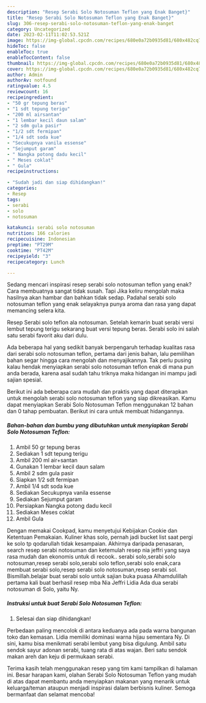 ```yaml
---
description: "Resep Serabi Solo Notosuman Teflon yang Enak Banget}"
title: "Resep Serabi Solo Notosuman Teflon yang Enak Banget}"
slug: 306-resep-serabi-solo-notosuman-teflon-yang-enak-banget
category: Uncategorized
date: 2023-02-11T11:02:53.521Z
image: https://img-global.cpcdn.com/recipes/680e0a72b0935d81/680x482cq70/serabi-solo-notosuman-teflon-foto-resep-utama.jpg
hideToc: false
enableToc: true
enableTocContent: false
thumbnail: https://img-global.cpcdn.com/recipes/680e0a72b0935d81/680x482cq70/serabi-solo-notosuman-teflon-foto-resep-utama.jpg
cover: https://img-global.cpcdn.com/recipes/680e0a72b0935d81/680x482cq70/serabi-solo-notosuman-teflon-foto-resep-utama.jpg
author: Admin
authorAv: notfound
ratingvalue: 4.5
reviewcount: 16
recipeingredient:
- "50 gr tepung beras"
- "1 sdt tepung terigu"
- "200 ml airsantan"
- "1 lembar kecil daun salam"
- "2 sdm gula pasir"
- "1/2 sdt fermipan"
- "1/4 sdt soda kue"
- "Secukupnya vanila essense"
- "Sejumput garam"
- " Nangka potong dadu kecil"
- " Meses coklat"
- " Gula"
recipeinstructions:

- "Sudah jadi dan siap dihidangkan!"
categories:
- Resep
tags:
- serabi
- solo
- notosuman

katakunci: serabi solo notosuman 
nutrition: 166 calories
recipecuisine: Indonesian
preptime: "PT29M"
cooktime: "PT42M"
recipeyield: "3"
recipecategory: Lunch

---
```



Sedang mencari inspirasi resep serabi solo notosuman teflon yang enak? Cara membuatnya sangat tidak susah. Tapi Jika keliru mengolah maka hasilnya akan hambar dan bahkan tidak sedap. Padahal serabi solo notosuman teflon yang enak selayaknya punya aroma dan rasa yang dapat memancing selera kita.


Resep Serabi solo teflon ala notosuman. Setelah kemarin buat serabi versi lembut tepung terigu sekarang buat versi tepung beras. Serabi solo ini salah satu serabi favorit aku dari dulu.

Ada beberapa hal yang sedikit banyak berpengaruh terhadap kualitas rasa dari serabi solo notosuman teflon, pertama dari jenis bahan, lalu pemilihan bahan segar hingga cara mengolah dan menyajikannya. Tak perlu pusing kalau hendak menyiapkan serabi solo notosuman teflon enak di mana pun anda berada, karena asal sudah tahu triknya maka hidangan ini mampu jadi sajian spesial.


Berikut ini ada beberapa cara mudah dan praktis yang dapat diterapkan untuk mengolah serabi solo notosuman teflon yang siap dikreasikan. Kamu dapat menyiapkan Serabi Solo Notosuman Teflon menggunakan 12 bahan dan 0 tahap pembuatan. Berikut ini cara untuk membuat hidangannya.

<!--inarticleads1-->

##### Bahan-bahan dan bumbu yang dibutuhkan untuk menyiapkan Serabi Solo Notosuman Teflon:

1. Ambil 50 gr tepung beras
1. Sediakan 1 sdt tepung terigu
1. Ambil 200 ml air+santan
1. Gunakan 1 lembar kecil daun salam
1. Ambil 2 sdm gula pasir
1. Siapkan 1/2 sdt fermipan
1. Ambil 1/4 sdt soda kue
1. Sediakan Secukupnya vanila essense
1. Sediakan Sejumput garam
1. Persiapkan  Nangka potong dadu kecil
1. Sediakan  Meses coklat
1. Ambil  Gula


Dengan memakai Cookpad, kamu menyetujui Kebijakan Cookie dan Ketentuan Pemakaian. Kuliner khas solo, pernah jadi bucket list saat pergi ke solo tp qodarullah tidak kesampaian. Akhirnya daripada penasaran, search resep serabi notosuman dan ketemulah resep nia jeffri yang saya rasa mudah dan ekonomis untuk di recook.. serabi solo,serabi solo notosuman,resep serabi solo,serabi solo teflon,serabi solo enak,cara membuat serabi solo,resep serabi solo notosuman,resep serabi sol. Bismillah.belajar buat serabi solo untuk sajian buka puasa Alhamdulillah pertama kali buat berhasil resep mba Nia Jeffri Lidia Ada dua serabi notosuman di Solo, yaitu Ny. 

<!--inarticleads2-->

##### Instruksi untuk buat Serabi Solo Notosuman Teflon:


1. Selesai dan siap dihidangkan!

Perbedaan paling mencolok di antara keduanya ada pada warna bangunan toko dan kemasan. Lidia memiliki dominasi warna hijau sementara Ny. Di sini, kamu bisa menikmati serabi lembut yang bisa digulung. Ambil satu sendok sayur adonan serabi, tuang rata di atas wajan. Beri satu sendok makan areh dan keju di permukaan serabi. 

Terima kasih telah menggunakan resep yang tim kami tampilkan di halaman ini. Besar harapan kami, olahan Serabi Solo Notosuman Teflon yang mudah di atas dapat membantu anda menyiapkan makanan yang menarik untuk keluarga/teman ataupun menjadi inspirasi dalam berbisnis kuliner. Semoga bermanfaat dan selamat mencoba!

